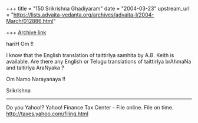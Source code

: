 +++
title = "150 Srikrishna Ghadiyaram"
date = "2004-03-23"
upstream_url = "https://lists.advaita-vedanta.org/archives/advaita-l/2004-March/012886.html"

+++
[Archive link](https://lists.advaita-vedanta.org/archives/advaita-l/2004-March/012886.html)

hariH Om !!

I know that the English translation of taittirIya
samhita by A.B. Keith is available. Are there any
English or Telugu translations of taittirIya brAhmaNa
and taitirIya AraNyaka ?

Om Namo Narayanaya !!

Srikrishna




__________________________________
Do you Yahoo!?
Yahoo! Finance Tax Center - File online. File on time.
http://taxes.yahoo.com/filing.html

